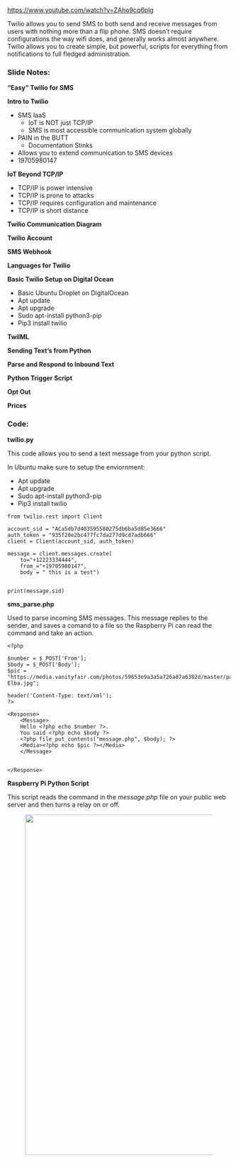 <div class="entry-content clearfix">
<figure class="entry-thumbnail">
<img src="http://www.silicondojo.com/wp-content/uploads/2021/06/22Easy22-SMS-with-Twilio-678x381.jpg" alt="" title="Easy SMS with Twilio">
</figure>
	
	
https://www.youtube.com/watch?v=ZAho9cq6plg


<p>Twilio allows you to send SMS to both send and receive messages from users with nothing more than a flip phone. SMS doesn’t require configurations the way wifi does, and generally works almost anywhere. Twilio allows you to create simple, but powerful, scripts for everything from notifications to full fledged administration.</p>



<p></p>



<h3>Slide Notes: </h3>



<p><strong>“Easy” Twilio for SMS</strong></p>



<p><strong>Intro to Twilio</strong></p>



<ul><li>SMS IaaS<ul><li>IoT is NOT just TCP/IP</li><li>SMS is most accessible communication system globally&nbsp;</li></ul></li><li>PAIN in the BUTT<ul><li>Documentation Stinks</li></ul></li><li>Allows you to extend communication to SMS devices&nbsp;</li><li>19705980147</li></ul>



<p><strong>IoT Beyond TCP/IP</strong></p>



<ul><li>TCP/IP is power intensive</li><li>TCP/IP is prone to attacks</li><li>TCP/IP requires configuration and maintenance</li><li>TCP/IP is short distance</li></ul>



<p><strong>Twilio Communication Diagram</strong></p>



<p><strong>Twilio Account</strong></p>



<p><strong>SMS Webhook</strong></p>



<p><strong>Languages for Twilio</strong></p>



<p><strong>Basic Twilio Setup on Digital Ocean</strong></p>



<ul><li>Basic Ubuntu Droplet on DigitalOcean</li><li>Apt update</li><li>Apt upgrade</li><li>Sudo apt-install python3-pip</li><li>Pip3 install twilio</li></ul>



<p><strong>TwilML</strong></p>



<p><strong>Sending Text’s from Python</strong></p>



<p><strong>Parse and Respond to Inbound Text</strong></p>



<p><strong>Python Trigger Script</strong></p>



<p><strong>Opt Out</strong></p>



<p><strong>Prices</strong></p>



<h3>Code:</h3>



<p><strong>twilio.py</strong></p>



<p>This code allows you to send a text message from your python script.</p>



<p>In Ubuntu make sure to setup the enviornment:</p>



<ul id="block-33d9d466-826e-40da-b213-a80d4b77f69e"><li>Apt update</li><li>Apt upgrade</li><li>Sudo apt-install python3-pip</li><li>Pip3 install twilio</li></ul>



<pre class="wp-block-code"><code>from twilio.rest import Client

account_sid = "ACa5db7d403595580275db6ba5d85e3666"
auth_token = "935f20e2bc477fc7da277d9cd7adb666"
client = Client(account_sid, auth_token)

message = client.messages.create(
	to="+12223334444",
	from_="+19705980147",
	body = " this is a test")


print(message.sid)</code></pre>



<p><strong>sms_parse.php</strong></p>



<p>Used to parse incoming SMS messages.  This message replies to the sender, and saves a comand to a file so the Raspberry Pi can read the command and take an action.</p>



<pre class="wp-block-code"><code>&lt;?php

$number = $_POST['From'];
$body = $_POST['Body'];
$pic = "https://media.vanityfair.com/photos/59653e9a3a5a726a87a6302d/master/pass/Idris-Elba.jpg";

header('Content-Type: text/xml');
?&gt;

&lt;Response&gt;
	&lt;Message&gt;
	Hello &lt;?php echo $number ?&gt;.
	You said &lt;?php echo $body ?&gt;
	&lt;?php file_put_contents("message.php", $body); ?&gt;
	&lt;Media&gt;&lt;?php echo $pic ?&gt;&lt;/Media&gt;
	&lt;/Message&gt;


&lt;/Response&gt;</code></pre>



<p><strong>Raspberry Pi Python Script</strong></p>



<p>This script reads the command in the <em>message.php</em> file on your public web server and then turns a relay on or off.</p>



<figure class="wp-block-image size-large"><a href="http://www.silicondojo.com/wp-content/uploads/2021/06/IMG_1898-scaled.jpeg"><img loading="lazy" width="1024" height="768" src="http://www.silicondojo.com/wp-content/uploads/2021/06/IMG_1898-1024x768.jpeg" alt="" class="wp-image-271" srcset="http://www.silicondojo.com/wp-content/uploads/2021/06/IMG_1898-1024x768.jpeg 1024w, http://www.silicondojo.com/wp-content/uploads/2021/06/IMG_1898-300x225.jpeg 300w, http://www.silicondojo.com/wp-content/uploads/2021/06/IMG_1898-768x576.jpeg 768w, http://www.silicondojo.com/wp-content/uploads/2021/06/IMG_1898-1536x1152.jpeg 1536w, http://www.silicondojo.com/wp-content/uploads/2021/06/IMG_1898-2048x1536.jpeg 2048w, http://www.silicondojo.com/wp-content/uploads/2021/06/IMG_1898-678x509.jpeg 678w, http://www.silicondojo.com/wp-content/uploads/2021/06/IMG_1898-326x245.jpeg 326w, http://www.silicondojo.com/wp-content/uploads/2021/06/IMG_1898-80x60.jpeg 80w" sizes="(max-width: 1024px) 100vw, 1024px"></a></figure>
	</div>
